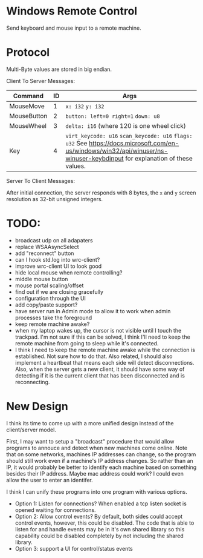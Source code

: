 # Windows Remote Control

Send keyboard and mouse input to a remote machine.

# Protocol

Multi-Byte values are stored in big endian.

Client To Server Messages:

| Command     | ID | Args             |
|-------------|----|------------------|
| MouseMove   | 1  | `x: i32` `y: i32` |
| MouseButton | 2 | `button: left=0 right=1` `down: u8` |
| MouseWheel  | 3 | `delta: i16` (where 120 is one wheel click) |
| Key         | 4 | `virt_keycode: u16` `scan_keycode: u16` `flags: u32` See https://docs.microsoft.com/en-us/windows/win32/api/winuser/ns-winuser-keybdinput for explanation of these values. |

Server To Client Messages:

After initial connection, the server responds with 8 bytes, the `x` and `y` screen resolution as 32-bit unsigned integers.

# TODO:

* broadcast udp on all adapaters
* replace WSAAsyncSelect
* add "reconnect" button
* can I hook std.log into wrc-client?
* improve wrc-client UI to look good
* hide local mouse when remote controlling?
* middle mouse button
* mouse portal scaling/offset
* find out if we are closing gracefully
* configuration through the UI
* add copy/paste support?
* have server run in Admin mode to allow it to work when admin processes take the foreground
* keep remote machine awake?
* when my laptop wakes up, the cursor is not visible until I touch the trackpad.  I'm not sure if this can be solved, I think I'll need to keep the remote machine from going to sleep while it's connected.
* I think I need to keep the remote machine awake while the connection is established.  Not sure how to do that.  Also related, I should also implement a heartbeat that means each side will detect disconnections.  Also, when the server gets a new client, it should have some way of detecting if it is the current client that has been disconnected and is reconnecting.

# New Design

I think its time to come up with a more unified design instead of the client/server model.

First, I may want to setup a "broadcast" procedure that would allow programs to annouce and detect when new machines come online.  Note that on some networks, machines IP addresses can change, so the program should still work even if a machine's IP address changes.  So rather than an IP, it would probably be better to identify each machine based on something besides their IP address.  Maybe mac address could work?  I could even allow the user to enter an identifer.

I think I can unify these programs into one program with various options.

* Option 1: Listen for connections?  When enabled a tcp listen socket is opened waiting for connections.
* Option 2: Allow control events?  By default, both sides could accept control events, however, this could be disabled.  The code that is able to listen for and handle events may be in it's own shared library so this capability could be disabled completely by not including the shared library.
* Option 3: support a UI for control/status events
